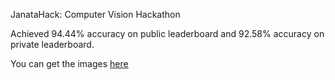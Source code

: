 JanataHack: Computer Vision Hackathon

Achieved 94.44% accuracy on public leaderboard and 92.58% accuracy on private leaderboard.

You can get the images [here](https://datahack.analyticsvidhya.com/contest/janatahack-computer-vision-hackathon/#ProblemStatement)
